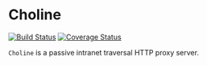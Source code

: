 # Choline

[![Build Status](https://travis-ci.org/gaapx/choline.svg?branch=master)](https://travis-ci.org/gaapx/choline)
[![Coverage Status](https://coveralls.io/repos/github/gaapx/choline/badge.svg?branch=master)](https://coveralls.io/github/gaapx/choline?branch=master)

`Choline` is a passive intranet traversal HTTP proxy server.